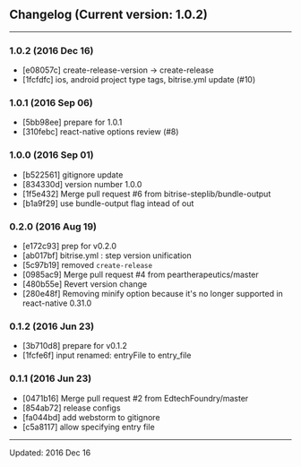 ## Changelog (Current version: 1.0.2)

-----------------

### 1.0.2 (2016 Dec 16)

* [e08057c] create-release-version -> create-release
* [1fcfdfc] ios, android project type tags, bitrise.yml update (#10)

### 1.0.1 (2016 Sep 06)

* [5bb98ee] prepare for 1.0.1
* [310febc] react-native options review (#8)

### 1.0.0 (2016 Sep 01)

* [b522561] gitignore update
* [834330d] version number 1.0.0
* [1f5e432] Merge pull request #6 from bitrise-steplib/bundle-output
* [b1a9f29] use bundle-output flag intead of out

### 0.2.0 (2016 Aug 19)

* [e172c93] prep for v0.2.0
* [ab017bf] bitrise.yml : step version unification
* [5c97b19] removed `create-release`
* [0985ac9] Merge pull request #4 from peartherapeutics/master
* [480b55e] Revert version change
* [280e48f] Removing minify option because it's no longer supported in react-native 0.31.0

### 0.1.2 (2016 Jun 23)

* [3b710d8] prepare for v0.1.2
* [1fcfe6f] input renamed: entryFile to entry_file

### 0.1.1 (2016 Jun 23)

* [0471b16] Merge pull request #2 from EdtechFoundry/master
* [854ab72] release configs
* [fa044bd] add webstorm to gitignore
* [c5a8117] allow specifying entry file

-----------------

Updated: 2016 Dec 16
